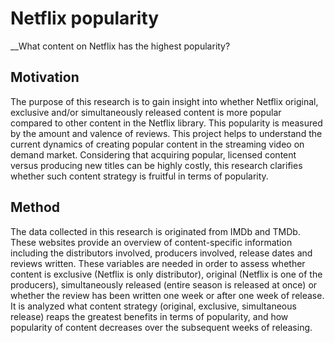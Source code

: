 # Netflix popularity

__What content on Netflix has the highest popularity?

## Motivation

The purpose of this research is to gain insight into whether Netflix original,
exclusive and/or simultaneously released content is more popular compared to 
other content in the Netflix library. This popularity is measured by the amount and
valence of reviews. This project helps to understand the current dynamics of
creating popular content in the streaming video on demand market. Considering 
that acquiring popular, licensed content versus producing new titles can be highly
costly, this research clarifies whether such content strategy is fruitful in terms
of popularity. 

## Method

The data collected in this research is originated from IMDb and TMDb. These websites
provide an overview of content-specific information including the distributors involved,
producers involved, release dates and reviews written. These variables are needed in 
order to assess whether content is exclusive (Netflix is only distributor), original
(Netflix is one of the producers), simultaneously released (entire season is released
at once) or whether the review has been written one week or after one week of release.
It is analyzed what content strategy (original, exclusive, simultaneous release) reaps
the greatest benefits in terms of popularity, and how popularity of content decreases
over the subsequent weeks of releasing.
